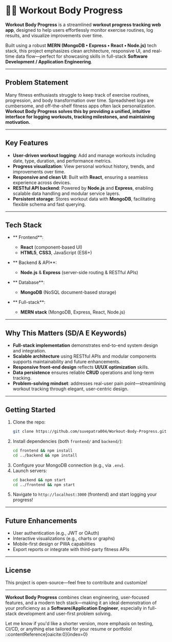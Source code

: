# 🏋️‍♂️ Workout Body Progress

**Workout Body Progress** is a streamlined **workout progress tracking web app**, designed to help users effortlessly monitor exercise routines, log results, and visualize improvements over time.

Built using a robust **MERN (MongoDB • Express • React • Node.js)** tech stack, this project emphasizes clean architecture, responsive UI, and real-time data flow—perfect for showcasing skills in full-stack **Software Development / Application Engineering**.

---

##  Problem Statement

Many fitness enthusiasts struggle to keep track of exercise routines, progression, and body transformation over time. Spreadsheet logs are cumbersome, and off-the-shelf fitness apps often lack personalization. **Workout Body Progress solves this by providing a unified, intuitive interface for logging workouts, tracking milestones, and maintaining motivation.**

---

##  Key Features

- **User-driven workout logging**: Add and manage workouts including date, type, duration, and performance metrics.
- **Progress visualization**: View personal workout history, trends, and improvements over time.
- **Responsive and clean UI**: Built with **React**, ensuring a seamless experience across devices.
- **RESTful API backend**: Powered by **Node.js** and **Express**, enabling scalable data handling and modular service layers.
- **Persistent storage**: Stores workout data with **MongoDB**, facilitating flexible schema and fast querying.

---

##  Tech Stack

- ** Frontend**:  
  - **React** (component-based UI)  
  - **HTML5**, **CSS3**, JavaScript (ES6+)  

- ** Backend & API**:  
  - **Node.js** & **Express** (server-side routing & RESTful APIs)  

- ** Database**:  
  - **MongoDB** (NoSQL document-based storage)  

- ** Full-stack**:  
  - **MERN stack** (MongoDB, Express, React, Node.js)  

---

##  Why This Matters (SD/A E Keywords)

- **Full-stack implementation** demonstrates end-to-end system design and integration.
- **Scalable architecture** using RESTful APIs and modular components supports maintainability and future enhancements.
- **Responsive front-end design** reflects **UI/UX optimization** skills.
- **Data persistence** ensures reliable **CRUD** operations and long-term tracking.
- **Problem-solving mindset**: addresses real-user pain point—streamlining workout tracking through elegant, user-centric design.

---

##  Getting Started

1. Clone the repo:
    ```bash
    git clone https://github.com/suvepatra004/Workout-Body-Progress.git
    ```
2. Install dependencies (both `frontend/` and `backend/`):
    ```bash
    cd frontend && npm install
    cd ../backend && npm install
    ```
3. Configure your MongoDB connection (e.g., via `.env`).
4. Launch servers:
    ```bash
    cd backend && npm start
    cd ../frontend && npm start
    ```
5. Navigate to `http://localhost:3000` (frontend) and start logging your progress!

---

##  Future Enhancements

- User authentication (e.g., JWT or OAuth)
- Interactive visualizations (e.g., charts or graphs)
- Mobile-first design or PWA capabilities
- Export reports or integrate with third-party fitness APIs

---

##  License

This project is open-source—feel free to contribute and customize!

---

**Workout Body Progress** combines clean engineering, user-focused features, and a modern tech stack—making it an ideal demonstration of your proficiency as a **Software/Application Engineer**, especially in full-stack development and user-first problem solving.

Let me know if you'd like a shorter version, more emphasis on testing, CI/CD, or anything else tailored for your resume or portfolio!
::contentReference[oaicite:0]{index=0}
